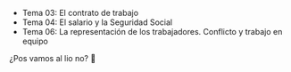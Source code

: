 ---
---

- Tema 03: El contrato de trabajo
- Tema 04: El salario y la Seguridad Social
- Tema 06: La representación de los trabajadores. Conflicto y trabajo en equipo

¿Pos vamos al lio no? 🐒